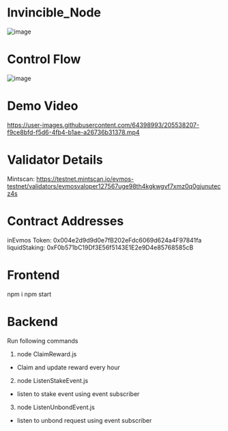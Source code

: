 # Invincible_Node
![image](https://user-images.githubusercontent.com/64398993/205530463-9701ae19-bb41-4b75-be26-2d99cdd05860.png)

# Control Flow
![image](https://user-images.githubusercontent.com/64398993/205534264-2606f0e9-9c6e-476b-8d1e-69450c9ce526.png)

# Demo Video
https://user-images.githubusercontent.com/64398993/205538207-f9ce8bfd-f5d6-4fb4-b1ae-a26736b31378.mp4

# Validator Details
Mintscan: https://testnet.mintscan.io/evmos-testnet/validators/evmosvaloper127567uge98th4kgkwgvf7xmz0q0gjunutecz4s

# Contract Addresses
inEvmos Token: 0x004e2d9d9d0e7fB202eFdc6069d624a4F97841fa                                                       
liquidStaking: 0xF0b571bC19Df3E56f5143E1E2e9D4e85768585cB


# Frontend
npm i
npm start

# Backend
Run following commands

1. node ClaimReward.js
- Claim and update reward every hour
2. node ListenStakeEvent.js
- listen to stake event using event subscriber
3. node ListenUnbondEvent.js
- listen to unbond request using event subscriber

